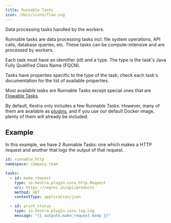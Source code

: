 ```yaml
---
title: Runnable Tasks
icon: /docs/icons/flow.svg
---
```


Data processing tasks handled by the workers.

Runnable tasks are data processing tasks incl. file system operations, API calls, database queries, etc. These tasks can be compute-intensive and are processed by workers.

Each task must have an identifier (id) and a type. The type is the task's Java Fully Qualified Class Name (FQCN).

Tasks have properties specific to the type of the task; check each task's documentation for the list of available properties.

Most available tasks are Runnable Tasks except special ones that are [Flowable Tasks](./00.flowable-tasks.md).

By default, Kestra only includes a few Runnable Tasks. However, many of them are available as [plugins](/plugins), and if you use our default Docker image, plenty of them will already be included.

## Example

In this example, we have 2 Runnable Tasks: one which makes a HTTP request and another that logs the output of that request.

```yaml
id: runnable_http
namespace: company.team

tasks:
  - id: make_request
    type: io.kestra.plugin.core.http.Request
    uri: https://reqres.in/api/products
    method: GET
    contentType: application/json

  - id: print_status
    type: io.kestra.plugin.core.log.Log
    message: "{{ outputs.make_request.body }}"
```
